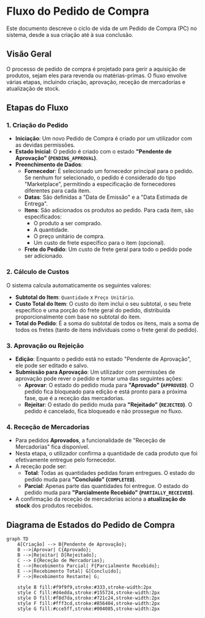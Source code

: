 # Fluxo do Pedido de Compra

Este documento descreve o ciclo de vida de um Pedido de Compra (PC) no sistema, desde a sua criação até à sua conclusão.

## Visão Geral

O processo de pedido de compra é projetado para gerir a aquisição de produtos, sejam eles para revenda ou matérias-primas. O fluxo envolve várias etapas, incluindo criação, aprovação, receção de mercadorias e atualização de stock.

## Etapas do Fluxo

### 1. Criação do Pedido

- **Iniciação**: Um novo Pedido de Compra é criado por um utilizador com as devidas permissões.
- **Estado Inicial**: O pedido é criado com o estado **"Pendente de Aprovação" (`PENDING_APPROVAL`)**.
- **Preenchimento de Dados**:
    - **Fornecedor**: É selecionado um fornecedor principal para o pedido. Se nenhum for selecionado, o pedido é considerado do tipo "Marketplace", permitindo a especificação de fornecedores diferentes para cada item.
    - **Datas**: São definidas a "Data de Emissão" e a "Data Estimada de Entrega".
    - **Itens**: São adicionados os produtos ao pedido. Para cada item, são especificados:
        - O produto a ser comprado.
        - A quantidade.
        - O preço unitário de compra.
        - Um custo de frete específico para o item (opcional).
    - **Frete do Pedido**: Um custo de frete geral para todo o pedido pode ser adicionado.

### 2. Cálculo de Custos

O sistema calcula automaticamente os seguintes valores:
- **Subtotal do Item**: `Quantidade` x `Preço Unitário`.
- **Custo Total do Item**: O custo do item inclui o seu subtotal, o seu frete específico e uma porção do frete geral do pedido, distribuída proporcionalmente com base no subtotal do item.
- **Total do Pedido**: É a soma do subtotal de todos os itens, mais a soma de todos os fretes (tanto de itens individuais como o frete geral do pedido).

### 3. Aprovação ou Rejeição

- **Edição**: Enquanto o pedido está no estado "Pendente de Aprovação", ele pode ser editado e salvo.
- **Submissão para Aprovação**: Um utilizador com permissões de aprovação pode rever o pedido e tomar uma das seguintes ações:
    - **Aprovar**: O estado do pedido muda para **"Aprovado" (`APPROVED`)**. O pedido fica bloqueado para edição e está pronto para a próxima fase, que é a receção das mercadorias.
    - **Rejeitar**: O estado do pedido muda para **"Rejeitado" (`REJECTED`)**. O pedido é cancelado, fica bloqueado e não prossegue no fluxo.

### 4. Receção de Mercadorias

- Para pedidos **Aprovados**, a funcionalidade de "Receção de Mercadorias" fica disponível.
- Nesta etapa, o utilizador confirma a quantidade de cada produto que foi efetivamente entregue pelo fornecedor.
- A receção pode ser:
    - **Total**: Todas as quantidades pedidas foram entregues. O estado do pedido muda para **"Concluído" (`COMPLETED`)**.
    - **Parcial**: Apenas parte das quantidades foi entregue. O estado do pedido muda para **"Parcialmente Recebido" (`PARTIALLY_RECEIVED`)**.
- A confirmação da receção de mercadorias aciona a **atualização do stock** dos produtos recebidos.

## Diagrama de Estados do Pedido de Compra

```mermaid
graph TD
    A[Criação] --> B{Pendente de Aprovação};
    B -->|Aprovar| C{Aprovado};
    B -->|Rejeitar| D[Rejeitado];
    C --> E{Receção de Mercadorias};
    E -->|Recebimento Parcial| F{Parcialmente Recebido};
    E -->|Recebimento Total| G[Concluído];
    F -->|Recebimento Restante| G;

    style B fill:#f9f9f9,stroke:#333,stroke-width:2px
    style C fill:#d4edda,stroke:#155724,stroke-width:2px
    style D fill:#f8d7da,stroke:#721c24,stroke-width:2px
    style F fill:#fff3cd,stroke:#856404,stroke-width:2px
    style G fill:#cce5ff,stroke:#004085,stroke-width:2px
``` 